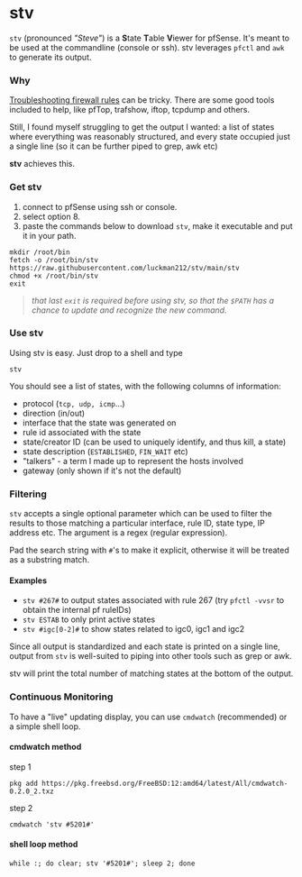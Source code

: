 # stv

`stv` (pronounced _"Steve"_) is a **S**tate **T**able **V**iewer for pfSense. It's meant to be used at the commandline (console or ssh). stv leverages `pfctl` and `awk` to generate its output.

### Why

[Troubleshooting firewall rules](https://docs.netgate.com/pfsense/en/latest/troubleshooting/firewall.html) can be tricky. There are some good tools included to help, like pfTop, trafshow, iftop, tcpdump and others.

Still, I found myself struggling to get the output I wanted: a list of states where everything was reasonably structured, and every state occupied just a single line (so it can be further piped to grep, awk etc)

**stv** achieves this.

### Get stv

1. connect to pfSense using ssh or console.
2. select option 8.
3. paste the commands below to download `stv`, make it executable and put it in your path.
```
mkdir /root/bin
fetch -o /root/bin/stv https://raw.githubusercontent.com/luckman212/stv/main/stv
chmod +x /root/bin/stv
exit
```
> _that last `exit` is required before using stv, so that the `$PATH` has a chance to update and recognize the new command._

### Use stv

Using stv is easy. Just drop to a shell and type
```shell
stv
```
You should see a list of states, with the following columns of information:

- protocol (`tcp, udp, icmp`...)
- direction (in/out)
- interface that the state was generated on
- rule id associated with the state
- state/creator ID (can be used to uniquely identify, and thus kill, a state)
- state description (`ESTABLISHED`, `FIN_WAIT` etc)
- "talkers" - a term I made up to represent the hosts involved
- gateway (only shown if it's not the default)

### Filtering

`stv` accepts a single optional parameter which can be used to filter the results to those matching a particular interface, rule ID, state type, IP address etc. The argument is a regex (regular expression).

Pad the search string with `#`'s to make it explicit, otherwise it will be treated as a substring match.

#### Examples

- `stv #267#` to output states associated with rule 267 (try `pfctl -vvsr` to obtain the internal pf ruleIDs)
- `stv ESTAB` to only print active states
- `stv #igc[0-2]#` to show states related to igc0, igc1 and igc2

Since all output is standardized and each state is printed on a single line, output from `stv` is well-suited to piping into other tools such as grep or awk.

stv will print the total number of matching states at the bottom of the output.

### Continuous Monitoring

To have a "live" updating display, you can use `cmdwatch` (recommended) or a simple shell loop.

#### cmdwatch method

step 1
```shell
pkg add https://pkg.freebsd.org/FreeBSD:12:amd64/latest/All/cmdwatch-0.2.0_2.txz
```

step 2
```shell
cmdwatch 'stv #5201#'
```

#### shell loop method

```
while :; do clear; stv '#5201#'; sleep 2; done
```

